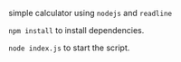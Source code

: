 simple calculator using `nodejs` and `readline`

`npm install` to install dependencies.

`node index.js` to start the script.
